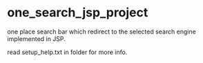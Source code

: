 # one_search_jsp_project
one place search bar which redirect to the selected search engine implemented in JSP.

read setup_help.txt in folder for more info.
